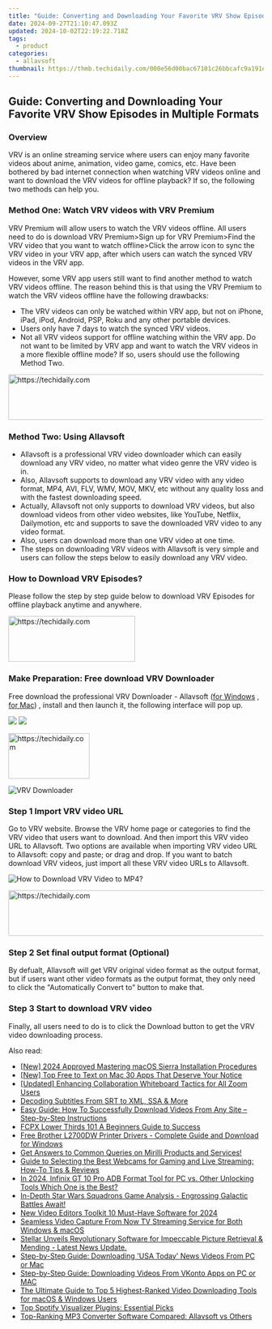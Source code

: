 ```yaml
---
title: "Guide: Converting and Downloading Your Favorite VRV Show Episodes in Multiple Formats"
date: 2024-09-27T21:10:47.093Z
updated: 2024-10-02T22:19:22.718Z
tags:
  - product
categories:
  - allavsoft
thumbnail: https://thmb.techidaily.com/000e56d00bac67101c26bbcafc9a191ee8cdd264920caaf7cb5a4bce74372cb0.jpg
---
```


## Guide: Converting and Downloading Your Favorite VRV Show Episodes in Multiple Formats

### Overview

VRV is an online streaming service where users can enjoy many favorite videos about anime, animation, video game, comics, etc. Have been bothered by bad internet connection when watching VRV videos online and want to download the VRV videos for offline playback? If so, the following two methods can help you.

### Method One: Watch VRV videos with VRV Premium

VRV Premium will allow users to watch the VRV videos offline. All users need to do is download VRV Premium>Sign up for VRV Premium>Find the VRV video that you want to watch offline>Click the arrow icon to sync the VRV video in your VRV app, after which users can watch the synced VRV videos in the VRV app.

However, some VRV app users still want to find another method to watch VRV videos offline. The reason behind this is that using the VRV Premium to watch the VRV videos offline have the following drawbacks:

* The VRV videos can only be watched within VRV app, but not on iPhone, iPad, iPod, Android, PSP, Roku and any other portable devices.
* Users only have 7 days to watch the synced VRV videos.
* Not all VRV videos support for offline watching within the VRV app. Do not want to be limited by VRV app and want to watch the VRV videos in a more flexible offline mode? If so, users should use the following Method Two.

<!-- affiliate ads begin -->
<a href="https://appsumo.8odi.net/c/5597632/2068411/7443" target="_top" id="2068411">
  <img src="//a.impactradius-go.com/display-ad/7443-2068411" border="0" alt="https://techidaily.com" width="728" height="90"/>
</a>
<img height="0" width="0" src="https://appsumo.8odi.net/i/5597632/2068411/7443" style="position:absolute;visibility:hidden;" border="0" />
<!-- affiliate ads end -->

### Method Two: Using Allavsoft

* Allavsoft is a professional VRV video downloader which can easily download any VRV video, no matter what video genre the VRV video is in.
* Also, Allavsoft supports to download any VRV video with any video format, MP4, AVI, FLV, WMV, MOV, MKV, etc without any quality loss and with the fastest downloading speed.
* Actually, Allavsoft not only supports to download VRV videos, but also download videos from other video websites, like YouTube, Netflix, Dailymotion, etc and supports to save the downloaded VRV video to any video format.
* Also, users can download more than one VRV video at one time.
* The steps on downloading VRV videos with Allavsoft is very simple and users can follow the steps below to easily download any VRV video.

### How to Download VRV Episodes?

Please follow the step by step guide below to download VRV Episodes for offline playback anytime and anywhere.

<!-- affiliate ads begin -->
<a href="https://aligracehair.sjv.io/c/5597632/2135368/19272" target="_top" id="2135368">
  <img src="//a.impactradius-go.com/display-ad/19272-2135368" border="0" alt="https://techidaily.com" width="250" height="90"/>
</a>
<img height="0" width="0" src="https://aligracehair.sjv.io/i/5597632/2135368/19272" style="position:absolute;visibility:hidden;" border="0" />
<!-- affiliate ads end -->

### Make Preparation: Free download VRV Downloader

Free download the professional VRV Downloader - Allavsoft ([for Windows](https://tools.techidaily.com/allavsoft/products/) , [for Mac](https://tools.techidaily.com/allavsoft/products/)) , install and then launch it, the following interface will pop up.

[![](https://www.allavsoft.com/how-to/../images/how-to/free-download-win.jpg)](https://tools.techidaily.com/allavsoft/products/) [![](https://www.allavsoft.com/how-to/../images/how-to/free-download-mac.jpg)](https://tools.techidaily.com/allavsoft/products/)

<!-- affiliate ads begin -->
<a href="https://aligracehair.sjv.io/c/5597632/2135410/19272" target="_top" id="2135410">
  <img src="//a.impactradius-go.com/display-ad/19272-2135410" border="0" alt="https://techidaily.com" width="160" height="90"/>
</a>
<img height="0" width="0" src="https://aligracehair.sjv.io/i/5597632/2135410/19272" style="position:absolute;visibility:hidden;" border="0" />
<!-- affiliate ads end -->

![VRV Downloader](https://www.allavsoft.com/how-to/../images/allavsoft/screen-shot-600.jpg)

### Step 1 Import VRV video URL

Go to VRV website. Browse the VRV home page or categories to find the VRV video that users want to download. And then import this VRV video URL to Allavsoft. Two options are available when importing VRV video URL to Allavsoft: copy and paste; or drag and drop. If you want to batch download VRV videos, just import all these VRV video URLs to Allavsoft.

![How to Download VRV Video to MP4?](https://www.allavsoft.com/how-to/../images/how-to/download-rtmp-video/download-rtmp-video.jpg)

<!-- affiliate ads begin -->
<a href="https://appsumo.8odi.net/c/5597632/2094422/7443" target="_top" id="2094422">
  <img src="//a.impactradius-go.com/display-ad/7443-2094422" border="0" alt="https://techidaily.com" width="728" height="90"/>
</a>
<img height="0" width="0" src="https://appsumo.8odi.net/i/5597632/2094422/7443" style="position:absolute;visibility:hidden;" border="0" />
<!-- affiliate ads end -->

### Step 2 Set final output format (Optional)

By defualt, Allavsoft will get VRV original video format as the output format, but if users want other video formats as the output format, they only need to click the "Automatically Convert to" button to make that.

### Step 3 Start to download VRV video

Finally, all users need to do is to click the Download button to get the VRV video downloading process.

<ins class="adsbygoogle"
     style="display:block"
     data-ad-format="autorelaxed"
     data-ad-client="ca-pub-7571918770474297"
     data-ad-slot="1223367746"></ins>

<ins class="adsbygoogle"
     style="display:block"
     data-ad-client="ca-pub-7571918770474297"
     data-ad-slot="8358498916"
     data-ad-format="auto"
     data-full-width-responsive="true"></ins>

<span class="atpl-alsoreadstyle">Also read:</span>
<div><ul>
<li><a href="https://vp-tips.techidaily.com/new-2024-approved-mastering-macos-sierra-installation-procedures/"><u>[New] 2024 Approved Mastering macOS Sierra Installation Procedures</u></a></li>
<li><a href="https://some-guidance.techidaily.com/new-top-free-to-text-on-mac-30-apps-that-deserve-your-notice/"><u>[New] Top Free to Text on Mac 30 Apps That Deserve Your Notice</u></a></li>
<li><a href="https://video-screen-grab.techidaily.com/updated-enhancing-collaboration-whiteboard-tactics-for-all-zoom-users/"><u>[Updated] Enhancing Collaboration Whiteboard Tactics for All Zoom Users</u></a></li>
<li><a href="https://article-helps.techidaily.com/decoding-subtitles-from-srt-to-xml-ssa-and-more/"><u>Decoding Subtitles From SRT to XML, SSA & More</u></a></li>
<li><a href="https://win-help.techidaily.com/easy-guide-how-to-successfully-download-videos-from-any-site-step-by-step-instructions/"><u>Easy Guide: How To Successfully Download Videos From Any Site – Step-by-Step Instructions</u></a></li>
<li><a href="https://ai-vdieo-software.techidaily.com/fcpx-lower-thirds-101-a-beginners-guide-to-success/"><u>FCPX Lower Thirds 101 A Beginners Guide to Success</u></a></li>
<li><a href="https://hardware-help.techidaily.com/free-brother-l2700dw-printer-drivers-complete-guide-and-download-for-windows/"><u>Free Brother L2700DW Printer Drivers - Complete Guide and Download for Windows</u></a></li>
<li><a href="https://win-help.techidaily.com/get-answers-to-common-queries-on-mirilli-products-and-services/"><u>Get Answers to Common Queries on Mirilli Products and Services!</u></a></li>
<li><a href="https://win-help.techidaily.com/guide-to-selecting-the-best-webcams-for-gaming-and-live-streaming-how-to-tips-and-reviews/"><u>Guide to Selecting the Best Webcams for Gaming and Live Streaming: How-To Tips & Reviews</u></a></li>
<li><a href="https://bypass-frp.techidaily.com/in-2024-infinix-gt-10-pro-adb-format-tool-for-pc-vs-other-unlocking-tools-which-one-is-the-best-by-drfone-android/"><u>In 2024, Infinix GT 10 Pro ADB Format Tool for PC vs. Other Unlocking Tools Which One is the Best?</u></a></li>
<li><a href="https://buynow-marvelous.techidaily.com/in-depth-star-wars-squadrons-game-analysis-engrossing-galactic-battles-await/"><u>In-Depth Star Wars Squadrons Game Analysis - Engrossing Galactic Battles Await!</u></a></li>
<li><a href="https://ai-video-tools.techidaily.com/new-video-editors-toolkit-10-must-have-software-for-2024/"><u>New Video Editors Toolkit 10 Must-Have Software for 2024</u></a></li>
<li><a href="https://win-help.techidaily.com/seamless-video-capture-from-now-tv-streaming-service-for-both-windows-and-macos/"><u>Seamless Video Capture From Now TV Streaming Service for Both Windows & macOS</u></a></li>
<li><a href="https://data-safeguard.techidaily.com/1721268010841-stellar-unveils-revolutionary-software-for-impeccable-picture-retrieval-and-mending-latest-news-update/"><u>Stellar Unveils Revolutionary Software for Impeccable Picture Retrieval & Mending - Latest News Update.</u></a></li>
<li><a href="https://win-help.techidaily.com/step-by-step-guide-downloading-usa-today-news-videos-from-pc-or-mac/"><u>Step-by-Step Guide: Downloading 'USA Today' News Videos From PC or Mac</u></a></li>
<li><a href="https://win-help.techidaily.com/step-by-step-guide-downloading-videos-from-vkonto-apps-on-pc-or-mac/"><u>Step-by-Step Guide: Downloading Videos From VKonto Apps on PC or MAC</u></a></li>
<li><a href="https://win-help.techidaily.com/the-ultimate-guide-to-top-5-highest-ranked-video-downloading-tools-for-macos-and-windows-users/"><u>The Ultimate Guide to Top 5 Highest-Ranked Video Downloading Tools for macOS & Windows Users</u></a></li>
<li><a href="https://win-help.techidaily.com/top-spotify-visualizer-plugins-essential-picks/"><u>Top Spotify Visualizer Plugins: Essential Picks</u></a></li>
<li><a href="https://win-help.techidaily.com/top-ranking-mp3-converter-software-compared-allavsoft-vs-others/"><u>Top-Ranking MP3 Converter Software Compared: Allavsoft vs Others</u></a></li>
</ul></div>

